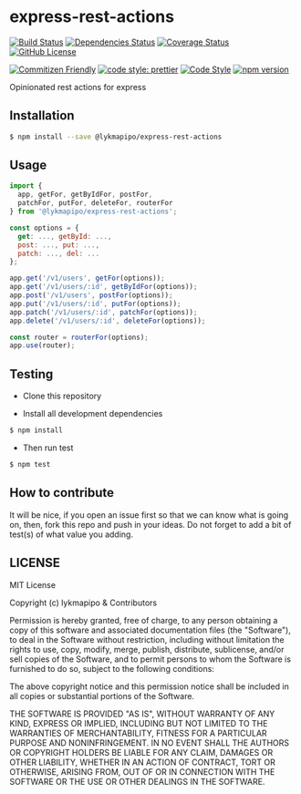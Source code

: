 # express-rest-actions

[![Build Status](https://app.travis-ci.com/lykmapipo/express-rest-actions.svg?branch=master)](https://app.travis-ci.com/lykmapipo/express-rest-actions)
[![Dependencies Status](https://david-dm.org/lykmapipo/express-rest-actions.svg)](https://david-dm.org/lykmapipo/express-rest-actions)
[![Coverage Status](https://coveralls.io/repos/github/lykmapipo/express-rest-actions/badge.svg?branch=master)](https://coveralls.io/github/lykmapipo/express-rest-actions?branch=master)
[![GitHub License](https://img.shields.io/github/license/lykmapipo/express-rest-actions)](https://github.com/lykmapipo/express-rest-actions/blob/master/LICENSE)

[![Commitizen Friendly](https://img.shields.io/badge/commitizen-friendly-brightgreen.svg)](http://commitizen.github.io/cz-cli/)
[![code style: prettier](https://img.shields.io/badge/code_style-prettier-ff69b4.svg)](https://github.com/prettier/prettier)
[![Code Style](https://badgen.net/badge/code%20style/airbnb/ff5a5f?icon=airbnb)](https://github.com/airbnb/javascript)
[![npm version](https://img.shields.io/npm/v/@lykmapipo/express-rest-actions)](https://www.npmjs.com/package/@lykmapipo/express-rest-actions)

Opinionated rest actions for express

## Installation

```sh
$ npm install --save @lykmapipo/express-rest-actions
```

## Usage
```js
import { 
  app, getFor, getByIdFor, postFor, 
  patchFor, putFor, deleteFor, routerFor 
} from '@lykmapipo/express-rest-actions';

const options = { 
  get: ..., getById: ..., 
  post: ..., put: ..., 
  patch: ..., del: ... 
};

app.get('/v1/users', getFor(options));
app.get('/v1/users/:id', getByIdFor(options));
app.post('/v1/users', postFor(options));
app.put('/v1/users/:id', putFor(options));
app.patch('/v1/users/:id', patchFor(options));
app.delete('/v1/users/:id', deleteFor(options));

const router = routerFor(options);
app.use(router);

```


## Testing

- Clone this repository

- Install all development dependencies

```sh
$ npm install
```

- Then run test

```sh
$ npm test
```

## How to contribute

It will be nice, if you open an issue first so that we can know what is going on, then, fork this repo and push in your ideas. Do not forget to add a bit of test(s) of what value you adding.

## LICENSE

MIT License

Copyright (c) lykmapipo & Contributors

Permission is hereby granted, free of charge, to any person obtaining a copy of this software and associated documentation files (the "Software"), to deal in the Software without restriction, including without limitation the rights to use, copy, modify, merge, publish, distribute, sublicense, and/or sell copies of the Software, and to permit persons to whom the Software is furnished to do so, subject to the following conditions:

The above copyright notice and this permission notice shall be included in all copies or substantial portions of the Software.

THE SOFTWARE IS PROVIDED "AS IS", WITHOUT WARRANTY OF ANY KIND, EXPRESS OR IMPLIED, INCLUDING BUT NOT LIMITED TO THE WARRANTIES OF MERCHANTABILITY, FITNESS FOR A PARTICULAR PURPOSE AND NONINFRINGEMENT. IN NO EVENT SHALL THE AUTHORS OR COPYRIGHT HOLDERS BE LIABLE FOR ANY CLAIM, DAMAGES OR OTHER LIABILITY, WHETHER IN AN ACTION OF CONTRACT, TORT OR OTHERWISE, ARISING FROM, OUT OF OR IN CONNECTION WITH THE SOFTWARE OR THE USE OR OTHER DEALINGS IN THE SOFTWARE.
